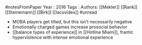 #notesFromPaper
Year   : 2016
Tags   :
Authors: [[Mekler]] [[Rank]] [[Steinemann]] [[Birk]] [[Iacovides]]
#unread 

 - MOBA players get tilted, but this isn't necessarily negative
 - Emotionally charged games increase prosocial behavior
 - [[balance types of experience]] in [[Hotline Miami]], frantic hyperviolence with intense emotional experience
